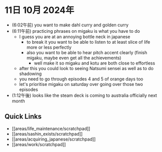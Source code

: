 # 11日 10月 2024年
- (6:02午前) you want to make dahl curry and golden curry
- (6:11午前) practicing phrases on migaku is what you have to do
  - I guess you are at an annoying bottle neck in japanese
    - to break it you want to be able to listen to at least slice of life more or less perfectly
    - also you want to be able to hear pitch accent clearly (finish migaku, maybe even get all the achievements)
      - well make it so migaku and kotu are both close to effortless
  - after this you could look to seeing Natsumi sensei as well as to do shadowing
  - you need to go through episodes 4 and 5 of orange days too
  - let's prioritise migaku on saturday over going over those two episodes
- (1:12午後) looks like the steam deck is coming to australia officially next month





## Quick Links
- [[areas/life_maintenance/scratchpad]]
- [[areas/sashin_exists/scratchpad]]
- [[areas/acquiring_japanese/scratchpad]]
- [[areas/work/scratchpad]]
